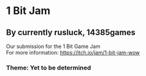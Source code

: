 # 1 Bit Jam
## By currently rusluck, 14385games


Our submission for the 1 Bit Game Jam\
For more information: https://itch.io/jam/1-bit-jam-wow

### **Theme**: Yet to be determined